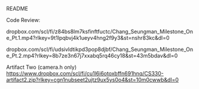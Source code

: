 README

Code Review:

dropbox.com/scl/fi/z84bs8lm7ksfinftfuctc/Chang_Seungman_Milestone_One_Pt.1.mp4?rlkey=9t1lpqbvj4k1ueyv4hng2f9y3&st=nshr83kc&dl=0

dropbox.com/scl/fi/udsivldtikpd3pop8djbf/Chang_Seungman_Milestone_One_Pt.2.mp4?rlkey=8b7ze3n67j7xxabq5rq46cy18&st=43m5bdav&dl=0

Artifact Two (camera.h only)
https://www.dropbox.com/scl/fi/cu1l6i6otoxbffn691hnq/CS330-artifact2.zip?rlkey=cgn1nubseet2ujtz9ux5ys0o4&st=10m0cwwb&dl=0
